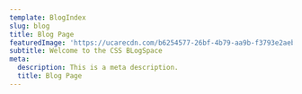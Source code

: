```yaml
---
template: BlogIndex
slug: blog
title: Blog Page
featuredImage: 'https://ucarecdn.com/b6254577-26bf-4b79-aa9b-f3793e2aebdc/'
subtitle: Welcome to the CSS BLogSpace
meta:
  description: This is a meta description.
  title: Blog Page
---
```


